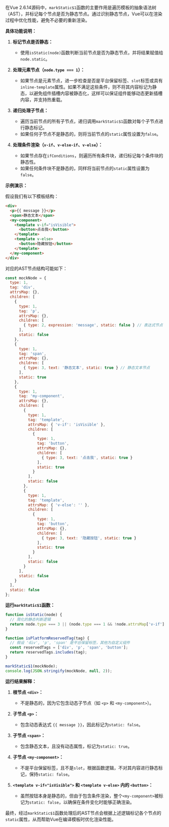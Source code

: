 在Vue 2.6.14源码中，`markStatic$1`函数的主要作用是遍历模板的抽象语法树（AST），并标记每个节点是否为静态节点。通过识别静态节点，Vue可以在渲染过程中优化性能，避免不必要的重新渲染。

**具体功能说明：**

1. **标记节点是否静态：**
   - 使用`isStatic(node)`函数判断当前节点是否为静态节点，并将结果赋值给`node.static`。

2. **处理元素节点（`node.type === 1`）：**
   - 如果节点是元素节点，进一步检查是否是平台保留标签、`slot`标签或具有`inline-template`属性。如果不满足这些条件，则不将其内容标记为静态，以避免组件插槽内容被静态化，这样可以保证组件能够动态更新插槽内容，并支持热重载。

3. **递归处理子节点：**
   - 遍历当前节点的所有子节点，递归调用`markStatic$1`函数对每个子节点进行静态标记。
   - 如果任何子节点不是静态的，则将当前节点的`static`属性设置为`false`。

4. **处理条件渲染（`v-if`、`v-else-if`、`v-else`）：**
   - 如果节点存在`ifConditions`，则遍历所有条件块，递归标记每个条件块的静态性。
   - 如果任何条件块不是静态的，同样将当前节点的`static`属性设置为`false`。

**示例演示：**

假设我们有以下模板结构：

```html
<div>
  <p>{{ message }}</p>
  <span>静态文本</span>
  <my-component>
    <template v-if="isVisible">
      <button>点击我</button>
    </template>
    <template v-else>
      <button>隐藏按钮</button>
    </template>
  </my-component>
</div>
```

对应的AST节点结构可能如下：

```javascript
const mockNode = {
  type: 1,
  tag: 'div',
  attrsMap: {},
  children: [
    {
      type: 1,
      tag: 'p',
      attrsMap: {},
      children: [
        { type: 2, expression: 'message', static: false } // 表达式节点
      ],
      static: false
    },
    {
      type: 1,
      tag: 'span',
      attrsMap: {},
      children: [
        { type: 3, text: '静态文本', static: true } // 静态文本节点
      ],
      static: true
    },
    {
      type: 1,
      tag: 'my-component',
      attrsMap: {},
      children: [
        {
          type: 1,
          tag: 'template',
          attrsMap: { 'v-if': 'isVisible' },
          children: [
            {
              type: 1,
              tag: 'button',
              attrsMap: {},
              children: [
                { type: 3, text: '点击我', static: true }
              ],
              static: true
            }
          ],
          static: false
        },
        {
          type: 1,
          tag: 'template',
          attrsMap: { 'v-else': '' },
          children: [
            {
              type: 1,
              tag: 'button',
              attrsMap: {},
              children: [
                { type: 3, text: '隐藏按钮', static: true }
              ],
              static: true
            }
          ],
          static: false
        }
      ],
      static: false
    }
  ],
  static: false
};
```

**运行`markStatic$1`函数：**

```javascript
function isStatic(node) {
  // 简化的静态判断逻辑
  return node.type === 3 || (node.type === 1 && !node.attrsMap['v-if'] && !node.attrsMap['v-for']);
}

function isPlatformReservedTag(tag) {
  // 假设 'div', 'p', 'span' 是平台保留标签，其他为自定义组件
  const reservedTags = ['div', 'p', 'span', 'button'];
  return reservedTags.includes(tag);
}

markStatic$1(mockNode);
console.log(JSON.stringify(mockNode, null, 2));
```

**运行结果解释：**

1. **根节点 `<div>`：**
   - 不是静态的，因为它包含动态子节点（如 `<p>` 和 `<my-component>`）。

2. **子节点 `<p>`：**
   - 包含动态表达式 `{{ message }}`，因此标记为`static: false`。

3. **子节点 `<span>`：**
   - 包含静态文本，且没有动态属性，标记为`static: true`。

4. **子节点 `<my-component>`：**
   - 不是平台保留标签，且不是`slot`，根据函数逻辑，不对其内容进行静态标记，保持`static: false`。

5. **`<template v-if="isVisible">` 和 `<template v-else>` 内的 `<button>`：**
   - 虽然按钮本身是静态的，但由于包含条件渲染，整个`<my-component>`被标记为`static: false`，以确保在条件变化时能够正确渲染。

最终，经过`markStatic$1`函数处理后的AST节点会根据上述逻辑标记各个节点的`static`属性，从而帮助Vue在编译模板时优化渲染性能。